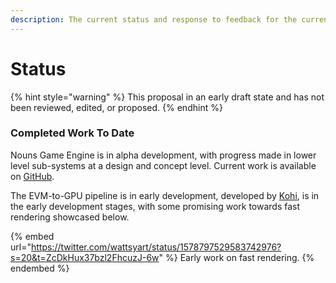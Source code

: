 ```yaml
---
description: The current status and response to feedback for the current proposal.
---
```


# Status

{% hint style="warning" %}
This proposal in an early draft state and has not been reviewed, edited, or proposed.
{% endhint %}

### Completed Work To Date

Nouns Game Engine is in alpha development, with progress made in lower level sub-systems at a design and concept level. Current work is available on [GitHub](https://github.com/wattsyart/nounsgame).

The EVM-to-GPU pipeline is in early development, developed by [Kohi](https://kohi.art), is in the early development stages, with some promising work towards fast rendering showcased below.

{% embed url="https://twitter.com/wattsyart/status/1578797529583742976?s=20&t=ZcDkHux37bzl2FhcuzJ-6w" %}
Early work on fast rendering.
{% endembed %}



